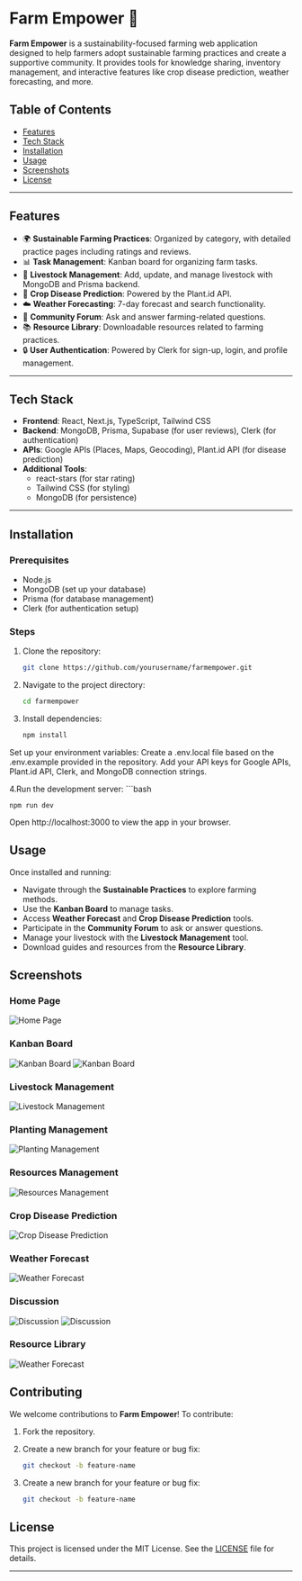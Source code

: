 # Farm Empower 🌱

**Farm Empower** is a sustainability-focused farming web application designed to help farmers adopt sustainable farming practices and create a supportive community. It provides tools for knowledge sharing, inventory management, and interactive features like crop disease prediction, weather forecasting, and more.

## Table of Contents
- [Features](#features)
- [Tech Stack](#tech-stack)
- [Installation](#installation)
- [Usage](#usage)
- [Screenshots](#screenshots)
- [License](#license)

---

## Features

- 🌍 **Sustainable Farming Practices**: Organized by category, with detailed practice pages including ratings and reviews.
- 📊 **Task Management**: Kanban board for organizing farm tasks.
- 🌱 **Livestock Management**: Add, update, and manage livestock with MongoDB and Prisma backend.
- 🌾 **Crop Disease Prediction**: Powered by the Plant.id API.
- ☁️ **Weather Forecasting**: 7-day forecast and search functionality.
- 💬 **Community Forum**: Ask and answer farming-related questions.
- 📚 **Resource Library**: Downloadable resources related to farming practices.
- 🔒 **User Authentication**: Powered by Clerk for sign-up, login, and profile management.

---

## Tech Stack

- **Frontend**: React, Next.js, TypeScript, Tailwind CSS
- **Backend**: MongoDB, Prisma, Supabase (for user reviews), Clerk (for authentication)
- **APIs**: Google APIs (Places, Maps, Geocoding), Plant.id API (for disease prediction)
- **Additional Tools**: 
  - react-stars (for star rating)
  - Tailwind CSS (for styling)
  - MongoDB (for persistence)

---

## Installation

### Prerequisites

- Node.js
- MongoDB (set up your database)
- Prisma (for database management)
- Clerk (for authentication setup)

### Steps

1. Clone the repository:
   ```bash
   git clone https://github.com/yourusername/farmempower.git

2. Navigate to the project directory:
   ```bash
   cd farmempower

3. Install dependencies:
   ```bash
   npm install
Set up your environment variables:
Create a .env.local file based on the .env.example provided in the repository.
Add your API keys for Google APIs, Plant.id API, Clerk, and MongoDB connection strings.

4.Run the development server:
    ```bash
    
    npm run dev
    
Open http://localhost:3000 to view the app in your browser.

## Usage

Once installed and running:

- Navigate through the **Sustainable Practices** to explore farming methods.
- Use the **Kanban Board** to manage tasks.
- Access **Weather Forecast** and **Crop Disease Prediction** tools.
- Participate in the **Community Forum** to ask or answer questions.
- Manage your livestock with the **Livestock Management** tool.
- Download guides and resources from the **Resource Library**.

## Screenshots

### Home Page
![Home Page](https://github.com/Gkkumar2/farmempower2/blob/master/Screenshot%202024-07-28%20225115.png)

### Kanban Board
![Kanban Board](https://github.com/Gkkumar2/farmempower2/blob/master/Screenshot%202024-07-28%20225314.png)
![Kanban Board](https://github.com/Gkkumar2/farmempower2/blob/master/Screenshot%202024-07-29%20014540.png)

### Livestock Management
![Livestock Management](https://github.com/Gkkumar2/farmempower2/blob/master/Screenshot%202024-07-29%20155756.png)

### Planting Management
![Planting Management](https://github.com/Gkkumar2/farmempower2/blob/master/Screenshot%202024-07-29%20155953.png)

### Resources Management
![Resources Management](https://github.com/Gkkumar2/farmempower2/blob/master/Screenshot%202024-07-29%20160021.png)

### Crop Disease Prediction
![Crop Disease Prediction](https://link-to-your-image.com/crop-disease.png)

### Weather Forecast
![Weather Forecast](https://github.com/Gkkumar2/farmempower2/blob/master/Screenshot%202024-07-28%20232011.png)

### Discussion
![Discussion](https://github.com/Gkkumar2/farmempower2/blob/master/Screenshot%202024-07-29%20030436.png)
![Discussion](https://github.com/Gkkumar2/farmempower2/blob/master/Screenshot%202024-07-29%20030453.png)

### Resource Library
![Weather Forecast](https://github.com/Gkkumar2/farmempower2/blob/master/Screenshot%202024-07-28%20232011.png)

## Contributing

We welcome contributions to **Farm Empower**! To contribute:

1. Fork the repository.

2. Create a new branch for your feature or bug fix:

   ```bash
   git checkout -b feature-name
2. Create a new branch for your feature or bug fix:

   ```bash
   git checkout -b feature-name

## License

This project is licensed under the MIT License. See the [LICENSE](LICENSE) file for details.

---


